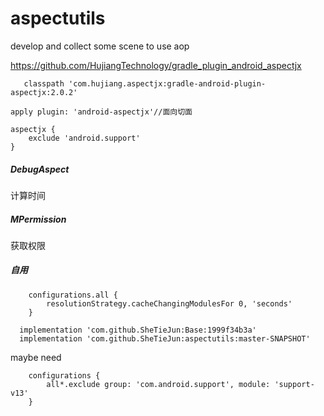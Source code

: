 # aspectutils
develop and collect some scene to use aop

https://github.com/HujiangTechnology/gradle_plugin_android_aspectjx

```
   classpath 'com.hujiang.aspectjx:gradle-android-plugin-aspectjx:2.0.2'
```


```
apply plugin: 'android-aspectjx'//面向切面

aspectjx {
    exclude 'android.support'
}

```



##### DebugAspect
计算时间

##### MPermission
获取权限

##### 自用
```
    configurations.all {
        resolutionStrategy.cacheChangingModulesFor 0, 'seconds'
    }
```

```
  implementation 'com.github.SheTieJun:Base:1999f34b3a'
  implementation 'com.github.SheTieJun:aspectutils:master-SNAPSHOT'
```

maybe need
```
    configurations {
        all*.exclude group: 'com.android.support', module: 'support-v13'
    }
```
